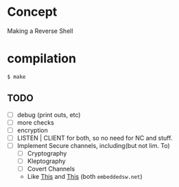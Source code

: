 # Concept

Making a Reverse Shell

# compilation

```bash
$ make
```

## TODO 
- [ ] debug (print outs, etc)
- [ ] more checks
- [ ] encryption
- [ ] LISTEN | CLIENT for both, so no need for NC and stuff.
- [ ] Implement Secure channels, including(but not lim. To)
    - [ ] Cryptography
    - [ ] Kleptography
    - [ ] Covert Channels
    - Like [This](https://embeddedsw.net/Cipher_Reference_Home.html) and [This](https://embeddedsw.net/libObfuscate_Cryptography_Home.html) (both `embeddedsw.net`)
